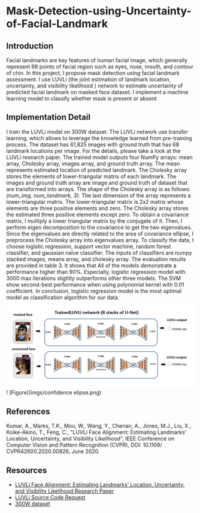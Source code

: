 # Mask-Detection-using-Uncertainty-of-Facial-Landmark

## Introduction
Facial landmarks are key features of human facial image, which generally represent 68 points of facial region 
such as eyes, nose, mouth, and contour of chin. In this project, I propose mask detection using facial landmark assessment. I use LUVLi (the joint estimation of landmark location, uncertainty, and visibility likelihood )
network to estimate uncertainty of predicted facial landmark on masked face dataset. 
I implement a machine learning model to classify whether mask is present or absent


## Implementation Detail
I train the LUVLi model on 300W dataset. The LUVLi network use transfer learning, which allows to leverage the knowledge learned from pre-training process. The dataset has 61,825 images with ground truth that has 68 landmark locations per image. For the details, please take a look at the LUVLi research paper. The trained model outputs four NumPy arrays: mean array, Cholesky array, images array, and ground truth array. The mean represents estimated location of predicted landmark. The Cholesky array stores the elements of lower-triangular matrix of each landmark. The images and ground truth array are image and ground truth of dataset that are transformed into arrays. The shape of the Cholesky array is as follows: *(num_img, num_landmark, 3)*. The last dimension of the array represents a lower-triangular matrix. The lower-triangular matrix is 2x2 matrix whose elements are three positive elements and zero. The Cholesky array stores the estimated three positive elements except zero. To obtain a covariance matrix, I multiply a lower triangular matrix by the conjugate of it. Then, I perform eigen decomposition to the covariance to get the two eigenvalues. Since the eigenvalues are directly related to the area of covariance ellipse, I preprocess the Cholesky array into eigenvalues array. To classify the data, I choose logistic regression, support vector machine, random forest classifier, and gaussian naïve classifier. The inputs of classifiers are numpy stacked images, means array, and cholesky array. The evaluation results are provided in table 3. It shows that All of the models demonstrate a performance higher than 90%. Especially, logistic regression model with 3000 max iterations slightly outperforms other three models. The SVM show second-best performance when using polynomial kernel with 0.01 coefficient. In conclusion, logistic regression model is the most optimal model as classification algorithm for our data. 

![Figure](imgs/Figure1.png)
! [Figure](imgs/confidence elipse.png)

## References
Kumar, A., Marks, T.K., Mou, W., Wang, Y., Cherian, A., Jones, M.J., Liu, X., Koike-Akino, T., Feng, C., "LUVLi Face Alignment: Estimating Landmarks’ Location, Uncertainty, and Visibility Likelihood", IEEE Conference on Computer Vision and Pattern Recognition (CVPR), DOI: 10.1109/​CVPR42600.2020.00826, June 2020.

## Resources
- [LUVLi Face Alignment: Estimating Landmarks’ Location, Uncertainty, and Visibility Likelihood Research Paper](https://openaccess.thecvf.com/content_CVPR_2020/papers/Kumar_LUVLi_Face_Alignment_Estimating_Landmarks_Location_Uncertainty_and_Visibility_Likelihood_CVPR_2020_paper.pdf)
- [LUVLi Source Code Request](https://www.merl.com/research/license/LUVLi)
- [300W dataset](https://ibug.doc.ic.ac.uk/resources/300-W/)

